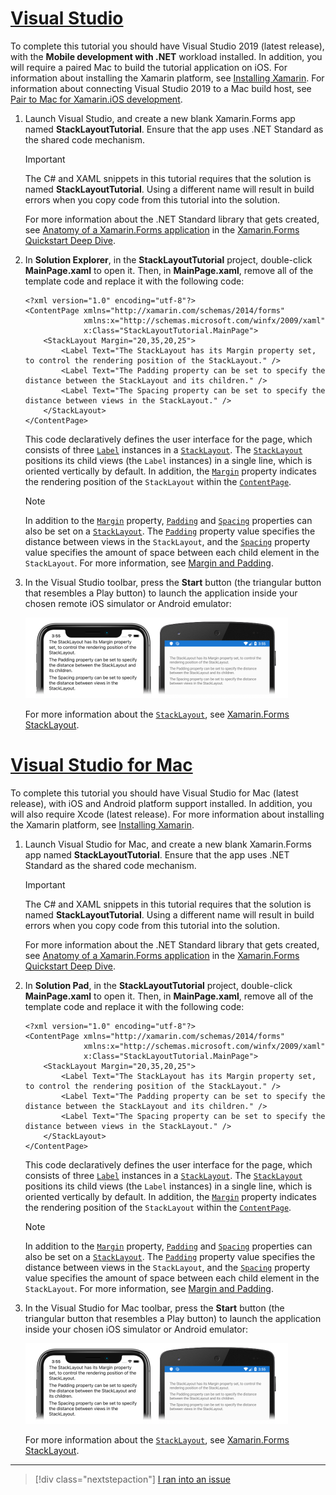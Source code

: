 # [Visual Studio](#tab/vswin)

To complete this tutorial you should have Visual Studio 2019 (latest release), with the **Mobile development with .NET** workload installed. In addition, you will require a paired Mac to build the tutorial application on iOS. For information about installing the Xamarin platform, see [Installing Xamarin](~/get-started/installation/index.md). For information about connecting Visual Studio 2019 to a Mac build host, see [Pair to Mac for Xamarin.iOS development](~/ios/get-started/installation/windows/connecting-to-mac/index.md).

1. Launch Visual Studio, and create a new blank Xamarin.Forms app named **StackLayoutTutorial**. Ensure that the app uses .NET Standard as the shared code mechanism.

    > [!IMPORTANT]
    > The C# and XAML snippets in this tutorial requires that the solution is named **StackLayoutTutorial**. Using a different name will result in build errors when you copy code from this tutorial into the solution.

    For more information about the .NET Standard library that gets created, see [Anatomy of a Xamarin.Forms application](~/get-started/quickstarts/deepdive/index.md#anatomy-of-a-xamarinforms-application) in the [Xamarin.Forms Quickstart Deep Dive](~/get-started/quickstarts/deepdive/index.md).

1. In **Solution Explorer**, in the **StackLayoutTutorial** project, double-click **MainPage.xaml** to open it. Then, in **MainPage.xaml**, remove all of the template code and replace it with the following code:

    ```xaml
    <?xml version="1.0" encoding="utf-8"?>
    <ContentPage xmlns="http://xamarin.com/schemas/2014/forms"
                 xmlns:x="http://schemas.microsoft.com/winfx/2009/xaml"
                 x:Class="StackLayoutTutorial.MainPage">
        <StackLayout Margin="20,35,20,25">
            <Label Text="The StackLayout has its Margin property set, to control the rendering position of the StackLayout." />
            <Label Text="The Padding property can be set to specify the distance between the StackLayout and its children." />
            <Label Text="The Spacing property can be set to specify the distance between views in the StackLayout." />
        </StackLayout>
    </ContentPage>
    ```

    This code declaratively defines the user interface for the page, which consists of three [`Label`](xref:Xamarin.Forms.Label) instances in a [`StackLayout`](xref:Xamarin.Forms.StackLayout). The [`StackLayout`](xref:Xamarin.Forms.StackLayout) positions its child views (the `Label` instances) in a single line, which is oriented vertically by default. In addition, the [`Margin`](xref:Xamarin.Forms.View.Margin) property indicates the rendering position of the `StackLayout` within the [`ContentPage`](xref:Xamarin.Forms.ContentPage).

    > [!NOTE]
    > In addition to the [`Margin`](xref:Xamarin.Forms.View.Margin) property, [`Padding`](xref:Xamarin.Forms.Layout.Padding) and [`Spacing`](xref:Xamarin.Forms.StackLayout.Spacing) properties can also be set on a [`StackLayout`](xref:Xamarin.Forms.StackLayout). The [`Padding`](xref:Xamarin.Forms.Layout.Padding) property value specifies the distance between views in the `StackLayout`, and the [`Spacing`](xref:Xamarin.Forms.StackLayout.Spacing) property value specifies the amount of space between each child element in the `StackLayout`. For more information, see [Margin and Padding](~/xamarin-forms/user-interface/layouts/margin-and-padding.md).

1. In the Visual Studio toolbar, press the **Start** button (the triangular button that resembles a Play button) to launch the application inside your chosen remote iOS simulator or Android emulator:

    [![Screenshot of child views in a StackLayout, on iOS and Android](../images/create-stacklayout.png "StackLayout containing Label instances")](../images/create-stacklayout-large.png#lightbox "StackLayout containing Label instances")

    For more information about the [`StackLayout`](xref:Xamarin.Forms.StackLayout), see [Xamarin.Forms StackLayout](~/xamarin-forms/user-interface/layouts/stack-layout.md).

# [Visual Studio for Mac](#tab/vsmac)

To complete this tutorial you should have Visual Studio for Mac (latest release), with iOS and Android platform support installed. In addition, you will also require Xcode (latest release). For more information about installing the Xamarin platform, see [Installing Xamarin](~/get-started/installation/index.md).

1. Launch Visual Studio for Mac, and create a new blank Xamarin.Forms app named **StackLayoutTutorial**. Ensure that the app uses .NET Standard as the shared code mechanism.

    > [!IMPORTANT]
    > The C# and XAML snippets in this tutorial requires that the solution is named **StackLayoutTutorial**. Using a different name will result in build errors when you copy code from this tutorial into the solution.

    For more information about the .NET Standard library that gets created, see [Anatomy of a Xamarin.Forms application](~/get-started/first-app/index.md) in the [Xamarin.Forms Quickstart Deep Dive](~/get-started/first-app/index.md).

1. In **Solution Pad**, in the **StackLayoutTutorial** project, double-click **MainPage.xaml** to open it. Then, in **MainPage.xaml**, remove all of the template code and replace it with the following code:

    ```xaml
    <?xml version="1.0" encoding="utf-8"?>
    <ContentPage xmlns="http://xamarin.com/schemas/2014/forms"
                 xmlns:x="http://schemas.microsoft.com/winfx/2009/xaml"
                 x:Class="StackLayoutTutorial.MainPage">
        <StackLayout Margin="20,35,20,25">
            <Label Text="The StackLayout has its Margin property set, to control the rendering position of the StackLayout." />
            <Label Text="The Padding property can be set to specify the distance between the StackLayout and its children." />
            <Label Text="The Spacing property can be set to specify the distance between views in the StackLayout." />
        </StackLayout>
    </ContentPage>
    ```

    This code declaratively defines the user interface for the page, which consists of three [`Label`](xref:Xamarin.Forms.Label) instances in a [`StackLayout`](xref:Xamarin.Forms.StackLayout). The [`StackLayout`](xref:Xamarin.Forms.StackLayout) positions its child views (the `Label` instances) in a single line, which is oriented vertically by default. In addition, the [`Margin`](xref:Xamarin.Forms.View.Margin) property indicates the rendering position of the `StackLayout` within the [`ContentPage`](xref:Xamarin.Forms.ContentPage).

    > [!NOTE]
    > In addition to the [`Margin`](xref:Xamarin.Forms.View.Margin) property, [`Padding`](xref:Xamarin.Forms.Layout.Padding) and [`Spacing`](xref:Xamarin.Forms.StackLayout.Spacing) properties can also be set on a [`StackLayout`](xref:Xamarin.Forms.StackLayout). The [`Padding`](xref:Xamarin.Forms.Layout.Padding) property value specifies the distance between views in the `StackLayout`, and the [`Spacing`](xref:Xamarin.Forms.StackLayout.Spacing) property value specifies the amount of space between each child element in the `StackLayout`. For more information, see [Margin and Padding](~/xamarin-forms/user-interface/layouts/margin-and-padding.md).

1. In the Visual Studio for Mac toolbar, press the **Start** button (the triangular button that resembles a Play button) to launch the application inside your chosen iOS simulator or Android emulator:

    [![Screenshot of child views in a StackLayout, on iOS and Android](../images/create-stacklayout.png "StackLayout containing Label instances")](../images/create-stacklayout-large.png#lightbox "StackLayout containing Label instances")

    For more information about the [`StackLayout`](xref:Xamarin.Forms.StackLayout), see [Xamarin.Forms StackLayout](~/xamarin-forms/user-interface/layouts/stack-layout.md).

-----

> [!div class="nextstepaction"]
> [I ran into an issue](https://github.com/MicrosoftDocs/xamarin-docs/issues/new?title=StackLayout+Tutorial+Step+1+Feedback&template=tutorial_template.md)
